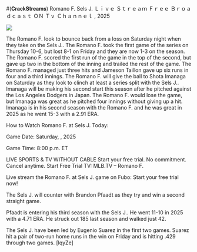 #(𝐂𝐫𝐚𝐜𝐤𝐒𝐭𝐫𝐞𝐚𝐦𝐬) Romano F. Sels J. Ｌｉｖｅ Ｓｔｒｅａｍ Ｆｒｅｅ Ｂｒｏａｄｃａｓｔ ＯＮ Ｔｖ Ｃｈａｎｎｅｌ , 2025  
  
  
[![](https://i.imgur.com/qSNzIqt.png)](https://movie.rssnews.media/dZbkeRR.php)  
  
The Romano F. look to bounce back from a loss on Saturday night when they take on the Sels J.. The Romano F. took the first game of the series on Thursday 10-6, but lost 8-1 on Friday and they are now 1-3 on the season. The Romano F. scored the first run of the game in the top of the second, but gave up two in the bottom of the inning and trailed the rest of the game. The Romano F. managed just three hits and Jameson Taillon gave up six runs in four and a third innings. The Romano F. will give the ball to Shota Imanaga on Saturday as they look to clinch at least a series split with the Sels J.. Imanaga will be making his second start this season after he pitched against the Los Angeles Dodgers in Japan. The Romano F. would lose the game, but Imanaga was great as he pitched four innings without giving up a hit. Imanaga is in his second season with the Romano F. and he was great in 2025 as he went 15-3 with a 2.91 ERA.

How to Watch Romano F. at Sels J. Today:

Game Date: Saturday, , 2025

Game Time: 8:00 p.m. ET

LIVE SPORTS & TV WITHOUT CABLE
Start your free trial. No commitment. Cancel anytime.
Start Free Trial
TV: MLB.TV – Romano F.

Live stream the Romano F. at Sels J. game on Fubo: Start your free trial now!

The Sels J. will counter with Brandon Pfaadt as they try and win a second straight game.

Pfaadt is entering his third season with the Sels J.. He went 11-10 in 2025 with a 4.71 ERA. He struck out 185 last season and walked just 42.

The Sels J. have been led by Eugenio Suarez in the first two games. Suarez hit a pair of two-run home runs in the win on Friday and is hitting .429 through two games. [lqyZe]
